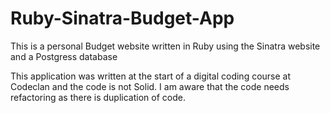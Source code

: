 # Ruby-Sinatra-Budget-App

This is a personal Budget website written in Ruby using the Sinatra website and a Postgress database

This application was written at the start of a digital coding course at Codeclan and the code is not Solid.  I am aware
that the code needs refactoring as there is duplication of code.
